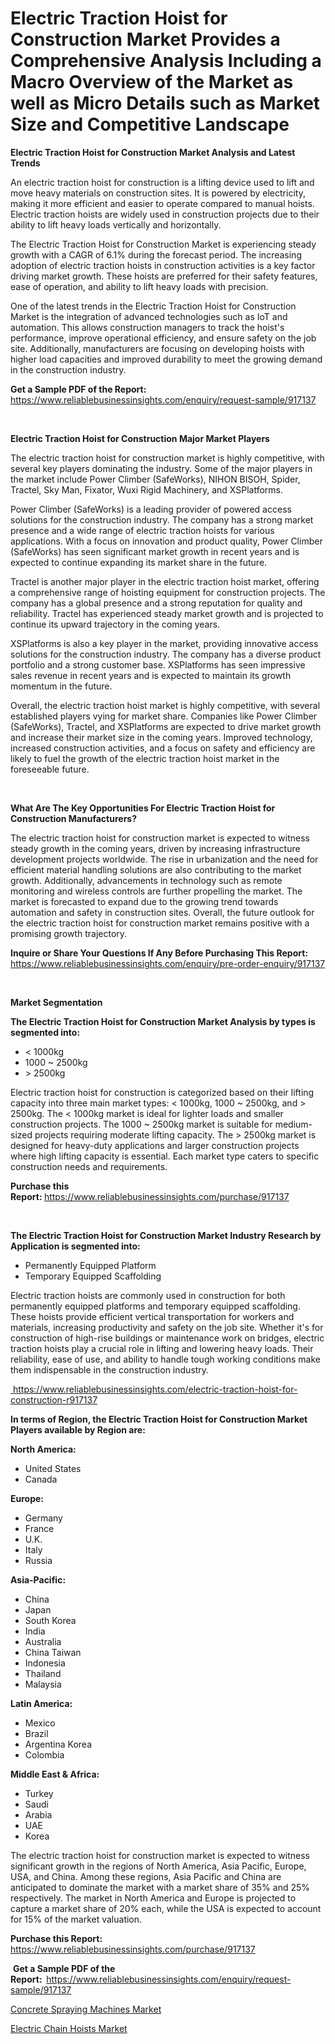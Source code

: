 <p><h1>Electric Traction Hoist for Construction Market Provides a Comprehensive Analysis Including a Macro Overview of the Market as well as Micro Details such as Market Size and Competitive Landscape</h1></p><p><strong>Electric Traction Hoist for Construction Market Analysis and Latest Trends</strong></p>
<p><p>An electric traction hoist for construction is a lifting device used to lift and move heavy materials on construction sites. It is powered by electricity, making it more efficient and easier to operate compared to manual hoists. Electric traction hoists are widely used in construction projects due to their ability to lift heavy loads vertically and horizontally.</p><p>The Electric Traction Hoist for Construction Market is experiencing steady growth with a CAGR of 6.1% during the forecast period. The increasing adoption of electric traction hoists in construction activities is a key factor driving market growth. These hoists are preferred for their safety features, ease of operation, and ability to lift heavy loads with precision.</p><p>One of the latest trends in the Electric Traction Hoist for Construction Market is the integration of advanced technologies such as IoT and automation. This allows construction managers to track the hoist's performance, improve operational efficiency, and ensure safety on the job site. Additionally, manufacturers are focusing on developing hoists with higher load capacities and improved durability to meet the growing demand in the construction industry.</p></p>
<p><strong>Get a Sample PDF of the Report:&nbsp;</strong> <a href="https://www.reliablebusinessinsights.com/enquiry/request-sample/917137">https://www.reliablebusinessinsights.com/enquiry/request-sample/917137</a></p>
<p>&nbsp;</p>
<p><strong>Electric Traction Hoist for Construction Major Market Players</strong></p>
<p><p>The electric traction hoist for construction market is highly competitive, with several key players dominating the industry. Some of the major players in the market include Power Climber (SafeWorks), NIHON BISOH, Spider, Tractel, Sky Man, Fixator, Wuxi Rigid Machinery, and XSPlatforms.</p><p>Power Climber (SafeWorks) is a leading provider of powered access solutions for the construction industry. The company has a strong market presence and a wide range of electric traction hoists for various applications. With a focus on innovation and product quality, Power Climber (SafeWorks) has seen significant market growth in recent years and is expected to continue expanding its market share in the future.</p><p>Tractel is another major player in the electric traction hoist market, offering a comprehensive range of hoisting equipment for construction projects. The company has a global presence and a strong reputation for quality and reliability. Tractel has experienced steady market growth and is projected to continue its upward trajectory in the coming years.</p><p>XSPlatforms is also a key player in the market, providing innovative access solutions for the construction industry. The company has a diverse product portfolio and a strong customer base. XSPlatforms has seen impressive sales revenue in recent years and is expected to maintain its growth momentum in the future.</p><p>Overall, the electric traction hoist market is highly competitive, with several established players vying for market share. Companies like Power Climber (SafeWorks), Tractel, and XSPlatforms are expected to drive market growth and increase their market size in the coming years. Improved technology, increased construction activities, and a focus on safety and efficiency are likely to fuel the growth of the electric traction hoist market in the foreseeable future.</p></p>
<p>&nbsp;</p>
<p><strong>What Are The Key Opportunities For Electric Traction Hoist for Construction Manufacturers?</strong></p>
<p><p>The electric traction hoist for construction market is expected to witness steady growth in the coming years, driven by increasing infrastructure development projects worldwide. The rise in urbanization and the need for efficient material handling solutions are also contributing to the market growth. Additionally, advancements in technology such as remote monitoring and wireless controls are further propelling the market. The market is forecasted to expand due to the growing trend towards automation and safety in construction sites. Overall, the future outlook for the electric traction hoist for construction market remains positive with a promising growth trajectory.</p></p>
<p><strong>Inquire or Share Your Questions If Any Before Purchasing This Report:</strong> <a href="https://www.reliablebusinessinsights.com/enquiry/pre-order-enquiry/917137">https://www.reliablebusinessinsights.com/enquiry/pre-order-enquiry/917137</a></p>
<p>&nbsp;</p>
<p><strong>Market Segmentation</strong></p>
<p><strong>The Electric Traction Hoist for Construction Market Analysis by types is segmented into:</strong></p>
<p><ul><li>< 1000kg</li><li>1000 ~ 2500kg</li><li>> 2500kg</li></ul></p>
<p><p>Electric traction hoist for construction is categorized based on their lifting capacity into three main market types: < 1000kg, 1000 ~ 2500kg, and > 2500kg. The < 1000kg market is ideal for lighter loads and smaller construction projects. The 1000 ~ 2500kg market is suitable for medium-sized projects requiring moderate lifting capacity. The > 2500kg market is designed for heavy-duty applications and larger construction projects where high lifting capacity is essential. Each market type caters to specific construction needs and requirements.</p></p>
<p><strong>Purchase this Report:&nbsp;</strong><a href="https://www.reliablebusinessinsights.com/purchase/917137">https://www.reliablebusinessinsights.com/purchase/917137</a></p>
<p>&nbsp;</p>
<p><strong>The Electric Traction Hoist for Construction Market Industry Research by Application is segmented into:</strong></p>
<p><ul><li>Permanently Equipped Platform</li><li>Temporary Equipped Scaffolding</li></ul></p>
<p><p>Electric traction hoists are commonly used in construction for both permanently equipped platforms and temporary equipped scaffolding. These hoists provide efficient vertical transportation for workers and materials, increasing productivity and safety on the job site. Whether it's for construction of high-rise buildings or maintenance work on bridges, electric traction hoists play a crucial role in lifting and lowering heavy loads. Their reliability, ease of use, and ability to handle tough working conditions make them indispensable in the construction industry.</p></p>
<p><a href="https://www.reliablebusinessinsights.com/electric-traction-hoist-for-construction-r917137">&nbsp;https://www.reliablebusinessinsights.com/electric-traction-hoist-for-construction-r917137</a></p>
<p><strong>In terms of Region, the Electric Traction Hoist for Construction Market Players available by Region are:</strong></p>
<p>
    <p> <strong> North America: </strong>
        <ul>
            <li>United States</li>
            <li>Canada</li>
        </ul>
        </p> 
    <p> <strong> Europe: </strong>
        <ul>
            <li>Germany</li>
            <li>France</li>
            <li>U.K.</li>
            <li>Italy</li>
            <li>Russia</li>
        </ul>
        </p> 
    <p> <strong> Asia-Pacific: </strong>
        <ul>
            <li>China</li>
            <li>Japan</li>
            <li>South Korea</li>
            <li>India</li>
            <li>Australia</li>
            <li>China Taiwan</li>
            <li>Indonesia</li>
            <li>Thailand</li>
            <li>Malaysia</li>
        </ul>
        </p> 
    <p> <strong> Latin America: </strong>
        <ul>
            <li>Mexico</li>
            <li>Brazil</li>
            <li>Argentina Korea</li>
            <li>Colombia</li>
        </ul>
        </p> 
    <p> <strong> Middle East & Africa: </strong>
        <ul>
            <li>Turkey</li>
            <li>Saudi</li>
            <li>Arabia</li>
            <li>UAE</li>
            <li>Korea</li>
        </ul>
    </p>
    </p>
<p><p>The electric traction hoist for construction market is expected to witness significant growth in the regions of North America, Asia Pacific, Europe, USA, and China. Among these regions, Asia Pacific and China are anticipated to dominate the market with a market share of 35% and 25% respectively. The market in North America and Europe is projected to capture a market share of 20% each, while the USA is expected to account for 15% of the market valuation.</p></p>
<p><strong>Purchase this Report: </strong><a href="https://www.reliablebusinessinsights.com/purchase/917137">https://www.reliablebusinessinsights.com/purchase/917137</a></p>
<p>&nbsp;<strong>Get a Sample PDF of the Report:&nbsp;&nbsp;</strong><a href="https://www.reliablebusinessinsights.com/enquiry/request-sample/917137">https://www.reliablebusinessinsights.com/enquiry/request-sample/917137</a></p>
<p><strong></strong></p>
<p><p><a href="https://github.com/timeliteaut/Market-Research-Report-List-3/blob/main/concrete-spraying-machines-market.md">Concrete Spraying Machines Market</a></p><p><a href="https://github.com/seekum/Market-Research-Report-List-3/blob/main/electric-chain-hoists-market.md">Electric Chain Hoists Market</a></p></p>